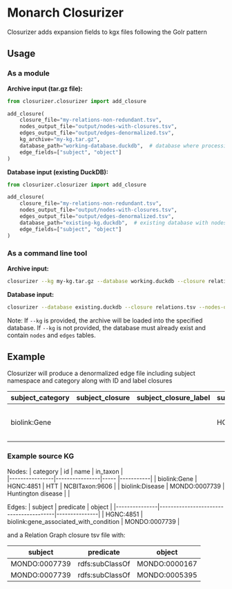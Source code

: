 # Monarch Closurizer
Closurizer adds expansion fields to kgx files following the Golr pattern

## Usage

### As a module

**Archive input (tar.gz file):**
```python
from closurizer.closurizer import add_closure

add_closure(
    closure_file="my-relations-non-redundant.tsv",
    nodes_output_file="output/nodes-with-closures.tsv", 
    edges_output_file="output/edges-denormalized.tsv",
    kg_archive="my-kg.tar.gz",
    database_path="working-database.duckdb",  # database where processing occurs
    edge_fields=["subject", "object"]
)
```

**Database input (existing DuckDB):**
```python
from closurizer.closurizer import add_closure

add_closure(
    closure_file="my-relations-non-redundant.tsv",
    nodes_output_file="output/nodes-with-closures.tsv",
    edges_output_file="output/edges-denormalized.tsv", 
    database_path="existing-kg.duckdb",  # existing database with nodes/edges tables
    edge_fields=["subject", "object"]
)
```

### As a command line tool

**Archive input:**
```bash
closurizer --kg my-kg.tar.gz --database working.duckdb --closure relations.tsv --nodes-output nodes.tsv --edges-output edges.tsv
```

**Database input:**
```bash
closurizer --database existing.duckdb --closure relations.tsv --nodes-output nodes.tsv --edges-output edges.tsv
```

Note: If `--kg` is provided, the archive will be loaded into the specified database. If `--kg` is not provided, the database must already exist and contain `nodes` and `edges` tables.


## Example

Closurizer will produce a denormalized edge file including subject namespace and category along with ID and label closures 

| subject_category | subject_closure | subject_closure_label | subject_namespace |  subject  |               predicate                |    object     | object_namespace | object_closure_label | object_closure | object_category |
|------------------|-----------------|-----------------------|-------------------|-----------|----------------------------------------|---------------|------------------|----------------------|----------------|-----------------|
| biolink:Gene     |                 |                       | HGNC              | HGNC:4851 | biolink:gene_associated_with_condition | MONDO:0007739 | MONDO            |  Huntington disease and related disorders, movement disorder     | MONDO:0000167, MONDO:0005395              | biolink:Disease |

### Example source KG

Nodes:
| category       | id             | name | in_taxon  |  
|----------------|----------------|----- |-----------|
| biolink:Gene    | HGNC:4851     | HTT  | NCBITaxon:9606 |
| biolink:Disease | MONDO:0007739 | Huntington disease | |

Edges:
|    subject    |               predicate                |    object     |
|---------------|----------------------------------------|---------------|
| HGNC:4851     | biolink:gene_associated_with_condition | MONDO:0007739 |

and a Relation Graph closure tsv file with:

| subject    |  predicate    | object      |
-------------|---------------|-------------|
MONDO:0007739|rdfs:subClassOf|MONDO:0000167|
MONDO:0007739|rdfs:subClassOf|MONDO:0005395|

